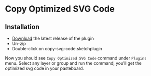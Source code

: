 # Copy Optimized SVG Code

## Installation

- [Download](../../releases/latest/download/copy-svg-code.sketchplugin.zip) the latest release of the plugin
- Un-zip
- Double-click on copy-svg-code.sketchplugin

Now you should see `Copy Optimized SVG Code` command under `Plugins` menu. Select any layer or group and run the command, you'll get the optimized svg code in your pasteboard.
